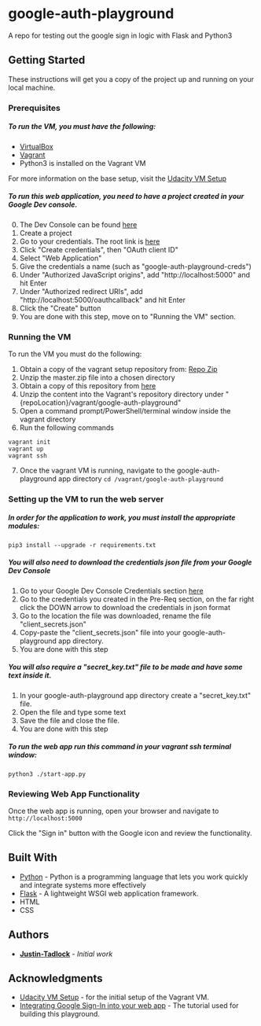 # google-auth-playground

A repo for testing out the google sign in logic with Flask and Python3

## Getting Started

These instructions will get you a copy of the project up and running on your local machine.

### Prerequisites

##### To run the VM, you must have the following:
* [VirtualBox](https://www.virtualbox.org/wiki/Downloads)
* [Vagrant](https://www.vagrantup.com/)
* Python3 is installed on the Vagrant VM

For more information on the base setup, visit the [Udacity VM Setup](https://github.com/udacity/fullstack-nanodegree-vm)

##### To run this web application, you need to have a project created in your Google Dev console. 
0. The Dev Console can be found [here](https://console.developers.google.com)
1. Create a project
2. Go to your credentials. The root link is [here](https://console.developers.google.com/apis/credentials)
3. Click "Create credentials", then "OAuth client ID"
4. Select "Web Application"
5. Give the credentials a name (such as "google-auth-playground-creds")
6. Under "Authorized JavaScript origins", add "http://localhost:5000" and hit Enter
7. Under "Authorized redirect URIs", add "http://localhost:5000/oauthcallback" and hit Enter
8. Click the "Create" button
9. You are done with this step, move on to "Running the VM" section.

### Running the VM

To run the VM you must do the following:
1. Obtain a copy of the vagrant setup repository from: [Repo Zip](https://github.com/udacity/fullstack-nanodegree-vm/archive/master.zip)
2. Unzip the master.zip file into a chosen directory
3. Obtain a copy of this repository from [here](https://github.com/Justin-Tadlock/google-auth-playground/archive/master.zip) 
4. Unzip the content into the Vagrant's repository directory under "{repoLocation}/vagrant/google-auth-playground"
5. Open a command prompt/PowerShell/terminal window inside the vagrant directory
6. Run the following commands
```
vagrant init
vagrant up
vagrant ssh
```
7. Once the vagrant VM is running, navigate to the google-auth-playground app directory
``` cd /vagrant/google-auth-playground ```

### Setting up the VM to run the web server

##### In order for the application to work, you must install the appropriate modules:
```pip3 install --upgrade -r requirements.txt```

##### You will also need to download the credentials json file from your Google Dev Console
1. Go to your Google Dev Console Credentials section [here](https://console.developers.google.com/apis/credentials)
2. Go to the credentials you created in the Pre-Req section, on the far right click the DOWN arrow to download the credentials in json format
3. Go to the location the file was downloaded, rename the file "client_secrets.json"
4. Copy-paste the "client_secrets.json" file into your google-auth-playground app directory.
5. You are done with this step

##### You will also require a "secret_key.txt" file to be made and have some text inside it.
1. In your google-auth-playground app directory create a "secret_key.txt" file.
2. Open the file and type some text
3. Save the file and close the file.
4. You are done with this step

##### To run the web app run this command in your vagrant ssh terminal window:
``` python3 ./start-app.py ```

### Reviewing Web App Functionality
Once the web app is running, open your browser and navigate to 
``` http://localhost:5000 ```

Click the "Sign in" button with the Google icon and review the functionality.


## Built With

* [Python](https://www.python.org/downloads/) - Python is a programming language that lets you work quickly and integrate systems more effectively
* [Flask](https://palletsprojects.com/p/flask/) - A lightweight WSGI web application framework.
* HTML
* CSS

## Authors

* **[Justin-Tadlock](https://github.com/Justin-Tadlock)** - *Initial work*

## Acknowledgments

* [Udacity VM Setup](https://github.com/udacity/fullstack-nanodegree-vm) - for the initial setup of the Vagrant VM.
* [Integrating Google Sign-In into your web app](https://developers.google.com/identity/sign-in/web/sign-in) - The tutorial used for building this playground.


